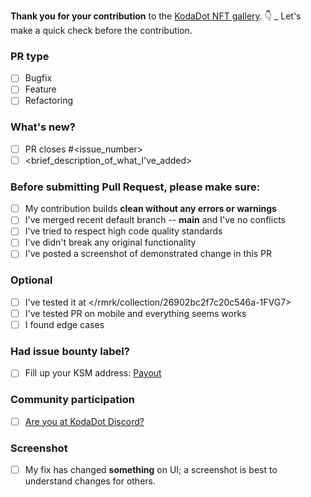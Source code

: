 **Thank you for your contribution** to the [KodaDot NFT gallery](https://kodadot.xyz).
👇 \_ Let's make a quick check before the contribution.

### PR type

- [ ] Bugfix
- [ ] Feature
- [ ] Refactoring

### What's new?

- [ ] PR closes #<issue_number>
- [ ] <brief_description_of_what_I've_added>

### Before submitting Pull Request, please make sure:

- [ ] My contribution builds **clean without any errors or warnings**
- [ ] I've merged recent default branch -- **main** and I've no conflicts
- [ ] I've tried to respect high code quality standards
- [ ] I've didn't break any original functionality
- [ ] I've posted a screenshot of demonstrated change in this PR

### Optional

- [ ] I've tested it at </rmrk/collection/26902bc2f7c20c546a-1FVG7>
- [ ] I've tested PR on mobile and everything seems works
- [ ] I found edge cases

### Had issue bounty label?

- [ ] Fill up your KSM address: [Payout](https://beta.kodadot.xyz/transfer/?target=<My_Kusama_Address_check_https://github.com/kodadot/nft-gallery/blob/main/CONTRIBUTING.md#creating-your-ksm-address>)

### Community participation

- [ ] [Are you at KodaDot Discord?](https://discord.gg/35hzy2dXXh)

### Screenshot

- [ ] My fix has changed **something** on UI; a screenshot is best to understand changes for others.
